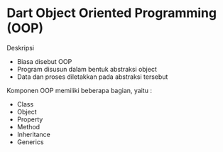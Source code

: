 # Dart Object Oriented Programming (OOP)

Deskripsi
- Biasa disebut OOP
- Program disusun dalam bentuk abstraksi object
- Data dan proses diletakkan pada abstraksi tersebut

Komponen
OOP memiliki beberapa bagian, yaitu :
- Class
- Object
- Property
- Method
- Inheritance
- Generics
